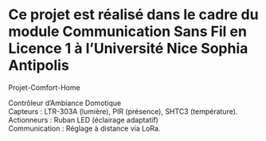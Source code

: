 # Ce projet est réalisé dans le cadre du module Communication Sans Fil en Licence 1 à l’Université Nice Sophia Antipolis

Projet-Comfort-Home

 Contrôleur d’Ambiance Domotique      
 Capteurs : LTR-303A (lumière), PIR (présence), SHTC3 (température).      
 Actionneurs : Ruban LED (éclairage adaptatif)  
 Communication : Réglage à distance via LoRa.
